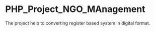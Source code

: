# PHP_Project_NGO_MAnagement
The project help to converting register based system in digital format.
